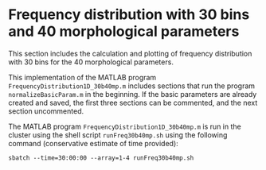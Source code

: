 # Frequency distribution with 30 bins and 40 morphological parameters
This section includes the calculation and plotting of frequency distribution with 30 bins for the 40 morphological parameters. 

This implementation of the MATLAB program `FrequencyDistribution1D_30b40mp.m` includes sections that run the program `normalizeBasicParam.m` in the beginning. If the basic parameters are already created and saved, the first three sections can be commented, and the next section uncommented. 

The MATLAB program `FrequencyDistribution1D_30b40mp.m` is run in the cluster using the shell script `runFreq30b40mp.sh` using the following command (conservative estimate of time provided): 
```
sbatch --time=30:00:00 --array=1-4 runFreq30b40mp.sh
```
